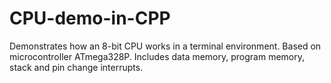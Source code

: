 # CPU-demo-in-CPP
Demonstrates how an 8-bit CPU works in a terminal environment. 
Based on microcontroller ATmega328P. Includes data memory, program memory, stack and pin change interrupts.
